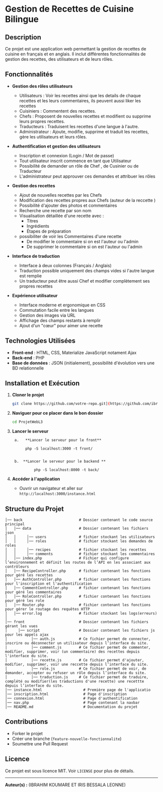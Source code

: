 # Gestion de Recettes de Cuisine Bilingue

## Description
Ce projet est une application web permettant la gestion de recettes de cuisine en français et en anglais. Il inclut différentes fonctionnalités de gestion des recettes, des utilisateurs et de leurs rôles.

## Fonctionnalités
- **Gestion des rôles utilisateurs**
  - Utilisateurs : Voir les recettes ainsi que les details de chaque recettes et les leurs commentaires, ils peuvent aussi liker les recettes 
  - Cuisiniers : Commentent des recettes.
  - Chefs : Proposent de nouvelles recettes et modifient ou supprime leurs propres recettes.
  - Traducteurs : Traduisent les recettes d'une langue à l'autre.
  - Administrateur : Ajoute, modifie, supprime et traduit les recettes, gère les utilisateurs et leurs rôles.

- **Authentification et gestion des utilisateurs**
  - Inscription et connexion (Login / Mot de passe)
  - Tout utilisateur inscrit commence en tant que Utilisateur 
  - Possibilité de demander un rôle de Chef , de Cusinier ou de Traducteur
  - L'administrateur peut approuver ces demandes et attribuer les rôles

- **Gestion des recettes**
  - Ajout de nouvelles recettes par les Chefs
  - Modification des recettes propres aux Chefs (auteur de la reccette )
  - Possibilité d'ajouter des photos et commentaires
  - Recherche une recette par son nom
  - Visualisation détaillée d'une recette avec :
    - Titres
    - Ingrédients
    - Étapes de préparation
  - possibiliter de voir les Commentaires d'une recette
    - De modifier le commentaire si on est l'auteur ou l'admin
    - De supprimer le commentaire si on est l'auteur ou l'admin
  
- **Interface de traduction**
  - Interface à deux colonnes (Français / Anglais)
  - Traduction possible uniquement des champs vides si l'autre langue est remplie
  - Un traducteur peut être aussi Chef et modifier complètement ses propres recettes

- **Expérience utilisateur**
  - Interface moderne et ergonomique en CSS
  - Commutation facile entre les langues
  - Gestion des images via URL 
  - Affichage des champs restants à remplir
  - Ajout d'un "cœur" pour aimer une recette

## Technologies Utilisées
- **Front-end** : HTML, CSS, Materialize JavaScript notament Ajax
- **Back-end** : PHP
- **Base de données** : JSON (initialement), possibilité d'évolution vers une BD relationnelle

## Installation et Exécution
1. **Cloner le projet**
   ```bash
   git clone https://github.com/votre-repo.git](https://github.com/ibrahimkoumare225/ProjetWebL3
   
   ```
2. **Naviguer pour ce placer dans le bon dossier**
   ```bash
   cd ProjetWebL3  
   ```
3. **Lancer le serveur**
      
        a.   **Lancer le serveur pour le front**
      
             php -S localhost:3000 -t front/

      
        b.  **Lancer le serveur pour le backend **
      
                 php -S localhost:8000 -t back/

5. **Accéder à l'application**
   - Ouvrir un navigateur et aller sur `http://localhost:3000/instance.html`

## Structure du Projet
```
│── back                          # Dossier contenant le code source principal
│   │── data                      # Dossier contenant les fichiers json
│   │     │── users               # fichier stockant les utilisateurs
│   │     │── roles               # fichier stockant les demandes de roles
│   │     │── recipes             # fichier stockant les recettes
│   │     │── comments            # fichier stockant les commentaires
│   │── index.php                 # Fichier qui configure l’environnement et définit les routes de l’API en les associant aux contrôleurs
│   │── RecipeController.php      # fichier contenant les fonctions pour géré les recettes
│   │── AuthController.php        # fichier contenant les fonctions pour l'inscription et l'authentification
│   │── CommentController.php     # fichier contenant les fonctions pour géré les commentaires 
│   │── RoleController.php        # fichier contenant les fonctions pour géré les role
│   │── Router.php                # fichier contenant les fonctions pour gérer le routage des requêtes HTTP
│   │── error.log                 # fichier stockant les logs(erreurs)
│   
│── front                         # Dossier contenant les fichiers gérant les vues
│     │── script                  # Dossier contenant les fichiers js pour les appels ajax
│           │── auth.js           # Ce fichier permet de connecter, inscrire ou déconnecter un utilisateur depuis l’interface du site.
│           │── comment.js        # Ce fichier permet de commenter, modifier, supprimer, voir (un commentaire) des recettes depuis l'interface du site.
│           │── recette.js        # Ce fichier permet d'ajouter, modifier, supprimer, voir une reccette depuis l’interface du site.
│           │── role.js           # Ce fichier permet de voir, de demander, accepter ou refuser un rôle depuis l’interface du site.
│           │── traduction.js     # Ce fichier permet de traduire, complété ou modifier(les traductions d'une recette) une recettte depuis l’interface du site.
│── instance.html                   # Première page de l'applicatio
│── inscription.html                # Page d'inscription
│── connexion.html                  # Page d'authentification
│── nav.php                         # Page contenant la navbar 
│── README.md                       # Documentation du projet
```

## Contributions
- Forker le projet
- Créer une branche (`feature-nouvelle-fonctionnalite`)
- Soumettre une Pull Request


## Licence
Ce projet est sous licence MIT. Voir `LICENSE` pour plus de détails.

---
**Auteur(s) :** (IBRAHIM KOUMARE ET IRIS BESSALA LEONNE)

